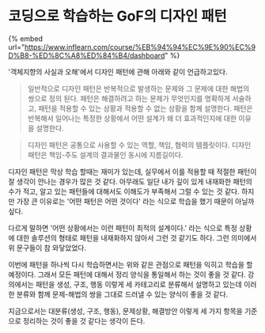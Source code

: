 # 코딩으로 학습하는 GoF의 디자인 패턴

{% embed url="https://www.inflearn.com/course/%EB%94%94%EC%9E%90%EC%9D%B8-%ED%8C%A8%ED%84%B4/dashboard" %}

'객체지향의 사실과 오해'에서 디자인 패턴에 관해 아래와 같이 언급하고있다.

> 일반적으로 디자인 패턴은 반복적으로 발생하는 문제와 그 문제에 대한 해법의 쌍으로 정의 된다. 패턴은 해결하려고 하는 문제가 무엇인지를 명확하게 서술하고, 패턴을 적용할 수 있는 상황과 적용할 수 없는 상황을 함께 설명한다. 패턴은 반복해서 일어나는 특정한 상황에서 어떤 설계가 왜 더 효과적인지에 대한 이유을 설명한다.

> 디자인 패턴은 공통으로 사용할 수 있는 역할, 책임, 협력의 템플릿이다. 디자인 패턴은 책임-주도 설계의 결과물인 동시에 지름길이다.

디자인 패턴은 막상 학습 할때는 재미가 있는데, 실무에서 이를 적용할 때 적절한 패턴이 잘 생각이 안나는 경우가 많은 것 같다. 아무래도 일단 내가 깊이 있게 내재화한 패턴의 수가 적고, 알고 있는 패턴들에 대해서도 이해도가 부족해서 그럴 수 있는 것 같다. 하지만 가장 큰 이유로는 '어떤 패턴은 어떤 것이다' 라는 식으로 학습을 했기 때문이 아닐까 싶다.

다르게 말하면 '어떤 상황에서는 이런 패턴이 최적의 설계이다.' 라는 식으로 특정 상황에 대한 솔루션의 형태로 패턴을 내재화하지 않아서 그런 것 같기도 하다. 그런 의미에서 위 문구들이 참 와닿았었다.

이번에 패턴을 하나씩 다시 학습하면서는 위와 같은 관점으로 패턴을 익히고 학습을 할 예정이다. 그래서 모든 패턴에 대해서 정리 양식을 통일해서 하는 것이 좋을 것 같다. 강의에서는 패턴을 생성, 구조, 행동 이렇게 세 카테고리로 분류해서 설명하고 있는데 이러한 분류와 함께 문제-해법의 쌍을 그대로 드러낼 수 있는 양식이 좋을 것 같다.

지금으로서는 대분류(생성, 구조, 행동), 문제상황, 해결방안 이렇게 세 가지 항목을 기준으로 정리하는 것이 좋을 것 같다는 생각이 든다.
